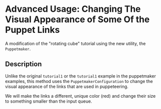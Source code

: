 # Advanced Usage: Changing The Visual Appearance of Some Of the Puppet Links

A modification of the "rotating cube" tutorial using the 
new utility, the `Puppetmaker`.

## Description

Unlike the original `tutorial1` or the `tutorial1` example in the puppetmaker examples, this method uses the `PuppetmakerConfiguration` to change the visual appearance of the links that are used in puppeteering. 

We will make the links a different, unique color (red) and change their size to something smaller than the input queue.